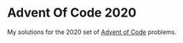 # Advent Of Code 2020

My solutions for the 2020 set of [Advent of Code](https://www.adventofcode.com) problems.
